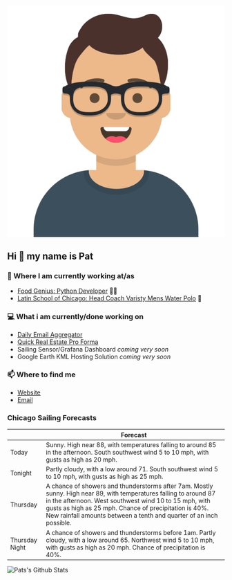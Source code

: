 [![Social banner for p-j-falconer](https://raw.githubusercontent.com/P-J-FALCONER/P-J-FALCONER/master/assets/avataaars.svg)](https://patfalconer.com/)
## Hi :wave: my name is Pat

### 💼 Where I am currently working at/as
- [Food Genius: Python Developer](https://getfoodgenius.com/) 🍔🐍
- [Latin School of Chicago: Head Coach Varisty Mens Water Polo](https://www.latinschool.org/) 🤽


### 💻 What i am currently/done working on
 - [Daily Email Aggregator](https://github.com/P-J-FALCONER/dott_daily_mail)
 - [Quick Real Estate Pro Forma](https://github.com/P-J-FALCONER/henry)
 - Sailing Sensor/Grafana Dashboard *coming very soon*
 - Google Earth KML Hosting Solution *coming very soon*

### 📫 Where to find me
 - [Website](https://patfalconer.com/)
 - [Email](mailto:patrick.j.falconer@gmail.com)


### Chicago Sailing Forecasts
|   | Forecast  |
|---|---|
| Today | Sunny. High near 88, with temperatures falling to around 85 in the afternoon. South southwest wind 5 to 10 mph, with gusts as high as 20 mph. |
| Tonight | Partly cloudy, with a low around 71. South southwest wind 5 to 10 mph, with gusts as high as 25 mph. |
| Thursday | A chance of showers and thunderstorms after 7am. Mostly sunny. High near 89, with temperatures falling to around 87 in the afternoon. West southwest wind 10 to 15 mph, with gusts as high as 25 mph. Chance of precipitation is 40%. New rainfall amounts between a tenth and quarter of an inch possible. |
| Thursday Night | A chance of showers and thunderstorms before 1am. Partly cloudy, with a low around 65. Northwest wind 5 to 10 mph, with gusts as high as 20 mph. Chance of precipitation is 40%. |

![Pats's Github Stats](https://github-readme-stats.vercel.app/api?username=p-j-falconer&show_icons=true&theme=radical)
